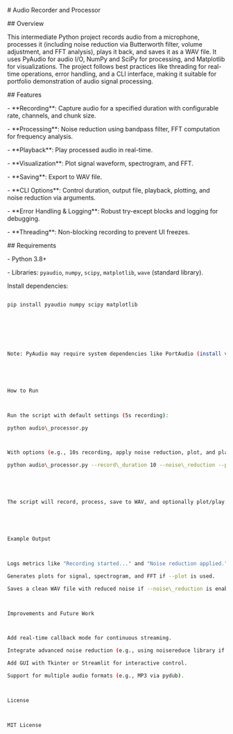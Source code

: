\# Audio Recorder and Processor



\## Overview

This intermediate Python project records audio from a microphone, processes it (including noise reduction via Butterworth filter, volume adjustment, and FFT analysis), plays it back, and saves it as a WAV file. It uses PyAudio for audio I/O, NumPy and SciPy for processing, and Matplotlib for visualizations. The project follows best practices like threading for real-time operations, error handling, and a CLI interface, making it suitable for portfolio demonstration of audio signal processing.



\## Features

\- \*\*Recording\*\*: Capture audio for a specified duration with configurable rate, channels, and chunk size.

\- \*\*Processing\*\*: Noise reduction using bandpass filter, FFT computation for frequency analysis.

\- \*\*Playback\*\*: Play processed audio in real-time.

\- \*\*Visualization\*\*: Plot signal waveform, spectrogram, and FFT.

\- \*\*Saving\*\*: Export to WAV file.

\- \*\*CLI Options\*\*: Control duration, output file, playback, plotting, and noise reduction via arguments.

\- \*\*Error Handling \& Logging\*\*: Robust try-except blocks and logging for debugging.

\- \*\*Threading\*\*: Non-blocking recording to prevent UI freezes.



\## Requirements

\- Python 3.8+

\- Libraries: `pyaudio`, `numpy`, `scipy`, `matplotlib`, `wave` (standard library).



Install dependencies:

```bash

pip install pyaudio numpy scipy matplotlib







Note: PyAudio may require system dependencies like PortAudio (install via brew install portaudio on macOS, apt-get install portaudio19-dev on Ubuntu, or similar).





How to Run



Run the script with default settings (5s recording):

python audio\_processor.py



With options (e.g., 10s recording, apply noise reduction, plot, and play):

python audio\_processor.py --record\_duration 10 --noise\_reduction --plot --play --output\_file my\_audio.wav





The script will record, process, save to WAV, and optionally plot/play.





Example Output



Logs metrics like "Recording started..." and "Noise reduction applied."

Generates plots for signal, spectrogram, and FFT if --plot is used.

Saves a clean WAV file with reduced noise if --noise\_reduction is enabled.



Improvements and Future Work



Add real-time callback mode for continuous streaming.

Integrate advanced noise reduction (e.g., using noisereduce library if allowed).

Add GUI with Tkinter or Streamlit for interactive control.

Support for multiple audio formats (e.g., MP3 via pydub).



License



MIT License

